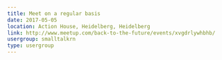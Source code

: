 ```yaml
---
title: Meet on a regular basis
date: 2017-05-05
location: Action House, Heidelberg, Heidelberg
link: http://www.meetup.com/back-to-the-future/events/xvgdrlywhbhb/
usergroup: smalltalkrn
type: usergroup
---
```

